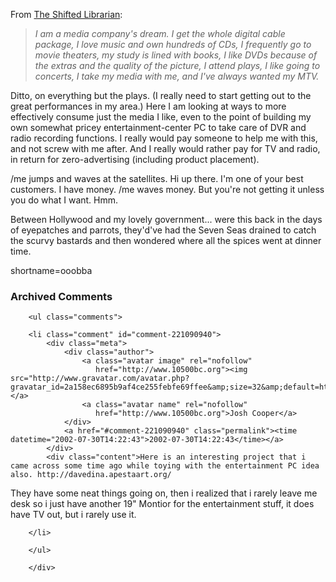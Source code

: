 <p>From <a href="http://www.theshiftedlibrarian.com/2002/07/29.html#a2690">The Shifted Librarian</a>:<blockquote><i>I am a media company's dream. I get the whole digital cable package, I love music and own hundreds of CDs, I frequently go to movie theaters, my study is lined with books, I like DVDs because of the extras and the quality of the picture, I attend plays, I like going to concerts, I take my media with me, and I've always wanted my MTV.</i></blockquote>Ditto, on everything but the plays.  (I really need to start getting out to the great performances in my area.)  Here I am looking at ways to more effectively consume just the media I like, even to the point of building my own somewhat pricey entertainment-center PC to take care of DVR and radio recording functions.  I really would pay someone to help me with this, and not screw with me after.  And I really would rather pay for TV and radio, in return for zero-advertising (including product placement).</p>
<p>/me jumps and waves at the satellites.  Hi up there.  I'm one of your best customers.  I have money.  /me waves money.  But you're not getting it unless you do what I want.  Hmm.</p>
<p>Between Hollywood and my lovely government...  were this back in the days of eyepatches and parrots, they'd've had the Seven Seas drained to catch the scurvy bastards and then wondered where all the spices went at dinner time.</p>
<!--more-->
shortname=ooobba

<div id="comments" class="comments archived-comments">
            <h3>Archived Comments</h3>
            
        <ul class="comments">
            
        <li class="comment" id="comment-221090940">
            <div class="meta">
                <div class="author">
                    <a class="avatar image" rel="nofollow" 
                       href="http://www.10500bc.org"><img src="http://www.gravatar.com/avatar.php?gravatar_id=2a158ec6895b9af4ce255febfe69ffee&amp;size=32&amp;default=http://mediacdn.disqus.com/1320279820/images/noavatar32.png"/></a>
                    <a class="avatar name" rel="nofollow" 
                       href="http://www.10500bc.org">Josh Cooper</a>
                </div>
                <a href="#comment-221090940" class="permalink"><time datetime="2002-07-30T14:22:43">2002-07-30T14:22:43</time></a>
            </div>
            <div class="content">Here is an interesting project that i came across some time ago while toying with the entertainment PC idea also. http://davedina.apestaart.org/
They have some neat things going on, then i realized that i rarely leave me desk so i just have another 19" Montior for the entertainment stuff, it does have TV out, but i rarely use it.</div>
            
        </li>
    
        </ul>
    
        </div>
    